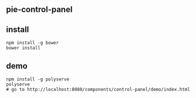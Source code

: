 ## pie-control-panel

## install 

```
npm install -g bower
bower install
```

## demo

```
npm install -g polyserve
polyserve 
# go to http://localhost:8080/components/control-panel/demo/index.html
```
 
